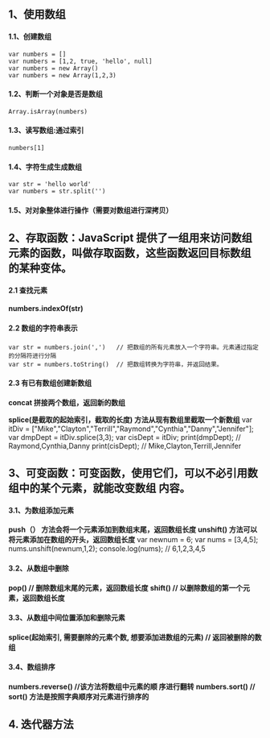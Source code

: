 
## 1、使用数组
#### 1.1、创建数组
	var numbers = []
	var numbers = [1,2, true, 'hello', null]
	var numbers = new Array()
	var numbers = new Array(1,2,3)
#### 1.2、判断一个对象是否是数组
	Array.isArray(numbers)
#### 1.3、读写数组:通过索引
	numbers[1]
#### 1.4、字符生成生成数组
	var str = 'hello world'
	var numbers = str.split('')
#### 1.5、对对象整体进行操作（需要对数组进行深拷贝）

## 2、存取函数：JavaScript 提供了一组用来访问数组元素的函数，叫做存取函数，这些函数返回目标数组 的某种变体。
#### 2.1 查找元素
**numbers.indexOf(str)**
#### 2.2 数组的字符串表示
	var str = numbers.join(',')   // 把数组的所有元素放入一个字符串。元素通过指定的分隔符进行分隔
	var str = numbers.toString()  // 把数组转换为字符串，并返回结果。
#### 2.3 有已有数组创建新数组
**concat 拼接两个数组，返回新的数组**
	
**splice(是截取的起始索引，截取的长度) 方法从现有数组里截取一个新数组**
	var itDiv = ["Mike","Clayton","Terrill","Raymond","Cynthia","Danny","Jennifer"]; 
	var dmpDept = itDiv.splice(3,3); 
	var cisDept = itDiv; 
	print(dmpDept); // Raymond,Cynthia,Danny 
	print(cisDept); // Mike,Clayton,Terrill,Jennifer
## 3、可变函数：可变函数，使用它们，可以不必引用数组中的某个元素，就能改变数组 内容。
#### 3.1、为数组添加元素
**push（）    方法会将一个元素添加到数组末尾，返回数组长度**
**unshift()  方法可以将元素添加在数组的开头，返回数组长度**
	var newnum = 6;
	var nums = [3,4,5]; 
	nums.unshift(newnum,1,2); 
	console.log(nums); // 6,1,2,3,4,5
#### 3.2、从数组中删除
**pop()   // 删除数组末尾的元素，返回数组长度**
**shift() // 以删除数组的第一个元素，返回数组长度**
#### 3.3、从数组中间位置添加和删除元素
**splice(起始索引, 需要删除的元素个数, 想要添加进数组的元素)   // 返回被删除的数组**
#### 3.4、数组排序
**numbers.reverse()  //该方法将数组中元素的顺 序进行翻转**
**numbers.sort()   // sort() 方法是按照字典顺序对元素进行排序的**
## 4. 迭代器方法
	
	
		
		
		
		
		
	

